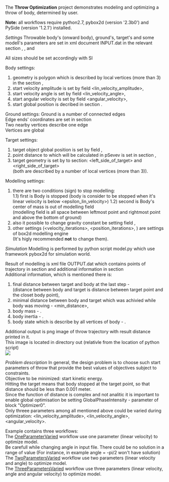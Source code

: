 The **Throw Optimization** project demonstrates modeling and optimizing a throw of body, determined by user.

**Note:** all workflows require python2.7, pybox2d (version '2.3b0') and PySide (version '1.2.1') installed.

*Settings*
Throwable body's (onward body), ground's, target's and some modell's parameters are set in xml document INPUT.dat in the relevant section <body>, <ground>, <target> and <model>

All sizes should be set accordingly with SI

Body settings:
1) geometry is polygon which is described by local vertices (more than 3) in the section <geometry>,   
2) start velocity amplitude is set by field <lin\_velocity\_amplitude>,   
3) start velocity angle is set by field <lin\_velocity\_angle>,   
4) start angular velocity is set by field <angular\_velocity>,   
5) start global position is decribed in section <position>.   

Ground settings:
Ground is a number of connected edges   
Edge ends' coordinates are set in section <vertices>   
Two nearby vertices describe one edge   
Vertices are global   

Target settings:
1) target object global position is set by field <position>,   
2) point distance to which will be calculated in pSevev is set in section <target>,   
3) target geometry is set by to section: <left\_side\_of\_target> and <right\_side\_of\_target>   
   (both are described by a number of local vertices (more than 3)).   

Modelling settings:   
1) there are two conditions (sign) to stop modelling:   
   1.1) first is Body is stopped
        (body is consider to be stopped when it's linear velocity is below <epsilon\_lin\_velocity>)
   1.2) second is Body's center of mass is out of modelling field      
        (modelling field is all space between leftmost point and rightmost point and above the bottom of ground)   
2) also it possible to change gravity constant be setting field <g>,   
3) other settings (<velocity\_iterations>, <position\_iterations>, <hz>) are settings of box2d modelling engine   
   (It's higly recommended **not** to change them).   

*Simulation*
Modelling is performed by python script model.py which use framework pybox2d for simulation world.   

Result of modelling is xml file OUTPUT.dat which contains points of trajectory in section <field> and additional information in section <result>   
Additional information, which is mentioned there is:   
1) final distance between target and body at the last step - <distance>   
   (distance between body and target is distance between target point and the closet body point),   
2) minimal distance between body and target which was achivied while body was moving - <min\_distance>,   
3) body mass - <mass>.   
4) body inertia - <inertia>.   
5) body state which is describe by all vertices of body - <body>.   

Additional output is png image of throw trajectory with result distance printed in it.   
This image is located in directory out (relativle from the location of python script)   
![](./doc/img/img0.png)

*Problem description*
In general, the design problem is to choose such start parameters of throw that provide the best values of objectives subject to constraints.   
Objective to be minimized: start kinetic energy.   
Hitting the target means that body stopped at the target point, so that distance should be less than 0.001 meter.   
Since the function of distance is complex and not analitic it is important to enable global optimisation be setting GlobalPhaseIntensity - parameter of block "Optimizer0".   
Only threee parameters among all mentioned above could be varied during optimization: <lin\_velocity\_amplitude>, <lin\_velocity\_angle>, <angular\_velocity>.   

Example contains three workflows:   
The [OneParameterVaried](./OneParameterVaries.p7wf) workflow use one parameter (linear velocity) to optimize model.   
Be carefull while changing angle in input file. There could be no solution in a range of value (For instance, in example angle = -pi/2 won't have solution)   
The [TwoParametersVaried](./TwoParametersVaries.p7wf) workflow use two parameters (linear velocity and angle) to optimize model.   
The [ThreeParametersVaried](./ThreeParametersVaries.p7wf) workflow use three parameters (linear velocity, angle and angular velocity) to optimize model.   

